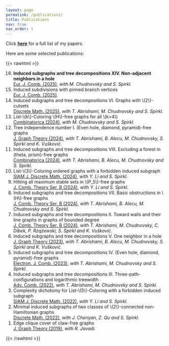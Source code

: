 ```yaml
---
layout: page
permalink: /publications/
title: Publications
nav: true
nav_order: 1
---
```


Click **<a href="{{ 'Publications.pdf' | prepend: 'assets/pdf/' | relative_url}}" target="_blank" rel="noopener noreferrer">here</a>** for a full list of my papers.

Here are some selected publications:

{{< rawhtml >}}
<ol reversed>
 
  <li> <b>Induced subgraphs and tree decompositions XIV. Non-adjacent neighbors in a hole</b><br/>
  <a href='https://www.sciencedirect.com/science/article/pii/S0195669824001598'>Eur. J. Comb. (2025)</a>, <em> with M. Chudnovsky and S. Spirkl.</em> </li>

  <li> Induced subdivisions with pinned branch vertices <br/>
  <a href='https://www.sciencedirect.com/science/article/pii/S0195669824001574'>Eur. J. Comb. (2025)</a>.</li>

<li> Induced subgraphs and tree decompositions VI. Graphs with \(2\)-cutsets <br/>
<a href='https://www.sciencedirect.com/science/article/pii/S0012365X24003261'>Discrete Math. (2025)</a>, <em> with T. Abrishami, M. Chudnovsky and S. Spirkl. </em></li>

<li> List-\(k\)-Coloring \(H\)-free graphs for all \(k>4\) <br/>
  <a href='https://link.springer.com/article/10.1007/s00493-024-00106-2'>Combinatorica (2024)</a>, <em> with M. Chudnovsky and S. Spirkl.</em></li>

<li> Tree independence number I. (Even hole, diamond, pyramid)-free graphs <br/>
<a href='https://onlinelibrary.wiley.com/doi/10.1002/jgt.23104'>J. Graph Theory (2024)</a>, <em> with T. Abrishami, B. Alecu, M. Chudnovsky, S. Spirkl and K. Vušković.</em></li>

 <li> Induced subgraphs and tree decompositions VIII. Excluding a forest in (theta, prism)-free graphs <br/>
<a href='https://link.springer.com/article/10.1007/s00493-024-00097-0'>Combinatorica (2024)</a>, <em> with T. Abrishami, B. Alecu, M. Chudnovsky and S. Spirkl.</em></li>

<li> List-\(3\)-Coloring ordered graphs with a forbidden induced subgraph <br/>
<a href='https://epubs.siam.org/doi/10.1137/22M1515768'>SIAM J. Discrete Math. (2024)</a>, <em> with Y. Li and S. Spirkl.</em></li>

<li> Hitting all maximum stable sets in \(P_5\)-free graphs <br/>
<a href='https://www.sciencedirect.com/science/article/pii/S0095895623000990?dgcid=author'>J. Comb. Theory Ser. B (2024)</a>, <em> with Y. Li and S. Spirkl.</em></li>

<li> Induced subgraphs and tree decompositions VII. Basic obstructions in \(H\)-free graphs <br/>
<a href='https://www.sciencedirect.com/science/article/pii/S0095895623000904'>J. Comb. Theory Ser. B (2024)</a>, <em> with T. Abrishami, B. Alecu, M. Chudnovsky and S. Spirkl.</em></li>

<li> Induced subgraphs and tree decompositions II. Toward walls and their line graphs in graphs of bounded degree <br/>
<a href='https://www.sciencedirect.com/science/article/pii/S0095895623000862?dgcid=author'>J. Comb. Theory Ser. B (2024)</a>, <em> with T. Abrishami, M. Chudnovsky, C. Dibek, P. Rzążewski, S. Spirkl and K. Vušković.</em></li>

<li> Induced subgraphs and tree decompositions V. One neighbor in a hole <br/>
<a href='https://onlinelibrary.wiley.com/doi/full/10.1002/jgt.23055'>J. Graph Theory (2023)</a>, <em> with T. Abrishami, B. Alecu, M. Chudnovsky, S. Spirkl and K. Vušković.</em></li>

<li> Induced subgraphs and tree decompositions IV. (Even hole, diamond, pyramid)-free graphs <br/>
<a href='https://www.combinatorics.org/ojs/index.php/eljc/article/view/v30i2p42/pdf'>Electron. J. Comb. (2023)</a>, <em> with T. Abrishami, M. Chudnovsky and S. Spirkl. </em></li>

<li> Induced subgraphs and tree decompositions III. Three-path-configurations and logarithmic treewidth <br/>
<a href='https://www.advancesincombinatorics.com/article/38089-induced-subgraphs-and-tree-decompositions-iii-three-path-configurations-and-logarithmic-treewidth'>Adv. Comb. (2022)</a>, <em> with T. Abrishami, M. Chudnovsky and S. Spirkl.</em></li>

<li> Complexity dichotomy for List-\(5\)-Coloring with a forbidden induced subgraph <br/>
<a href='https://epubs.siam.org/doi/10.1137/21M1443352'>SIAM J. Discrete Math. (2022)</a>, <em> with Y. Li and S. Spirkl.</em></li>

<li> Minimal induced subgraphs of two classes of \(2\)-connected non-Hamiltonian graphs <br/>
<a href='https://www.sciencedirect.com/science/article/pii/S0012365X22000759?via%3Dihub'>Discrete Math. (2022)</a>, <em> with J. Cheriyan, Z. Qu and S. Spirkl.</em></li>

<li> Edge clique cover of claw-free graphs <br/>
<a href='https://onlinelibrary.wiley.com/doi/10.1002/jgt.22403'>J. Graph Theory (2019)</a>, <em> with R. Javadi.</em></li>



    
</ol>
{{< /rawhtml >}}
